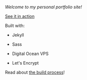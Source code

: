 *Welcome to my personal portfolio site!*

[See it in action](https://juntan.me)

Built with:

* Jekyll

* Sass

* Digital Ocean VPS

* Let's Encrypt

Read about [the build process](https://juntan.me/code/Building_this_site.html)!